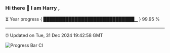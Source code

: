 ### Hi there 👋 I am Harry , 

⏳ Year progress { █████████████████████████████▁ } 99.95 %

---

⏰ Updated on Tue, 31 Dec 2024 19:42:58 GMT

![Progress Bar CI](https://github.com/duykhang68/duykhang68/workflows/Progress%20Bar%20CI/badge.svg)
